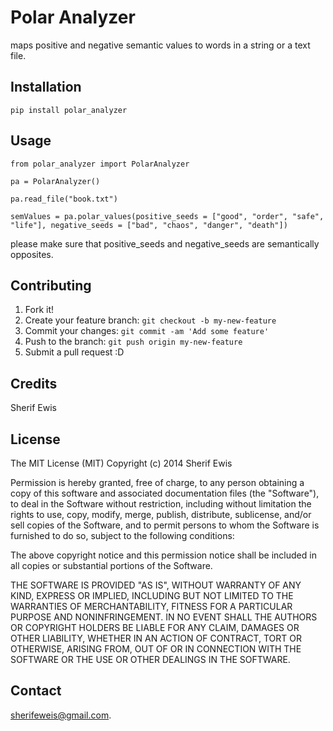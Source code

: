 # Polar Analyzer

maps positive and negative semantic values to words in a string or a text file.

## Installation

`pip install polar_analyzer`

## Usage


`from polar_analyzer import PolarAnalyzer`

`pa = PolarAnalyzer()`

`pa.read_file("book.txt")`

`semValues = pa.polar_values(positive_seeds = ["good", "order", "safe", "life"], negative_seeds = ["bad", "chaos", "danger", "death"])`

please make sure that positive_seeds and negative_seeds are semantically opposites.

## Contributing

1. Fork it!
2. Create your feature branch: `git checkout -b my-new-feature`
3. Commit your changes: `git commit -am 'Add some feature'`
4. Push to the branch: `git push origin my-new-feature`
5. Submit a pull request :D

## Credits

Sherif Ewis

## License

The MIT License (MIT)
Copyright (c) 2014 Sherif Ewis

Permission is hereby granted, free of charge, to any person obtaining a copy of this software and associated documentation files (the "Software"), to deal in the Software without restriction, including without limitation the rights to use, copy, modify, merge, publish, distribute, sublicense, and/or sell copies of the Software, and to permit persons to whom the Software is furnished to do so, subject to the following conditions:

The above copyright notice and this permission notice shall be included in all copies or substantial portions of the Software.

THE SOFTWARE IS PROVIDED "AS IS", WITHOUT WARRANTY OF ANY KIND, EXPRESS OR IMPLIED, INCLUDING BUT NOT LIMITED TO THE WARRANTIES OF MERCHANTABILITY, FITNESS FOR A PARTICULAR PURPOSE AND NONINFRINGEMENT. IN NO EVENT SHALL THE AUTHORS OR COPYRIGHT HOLDERS BE LIABLE FOR ANY CLAIM, DAMAGES OR OTHER LIABILITY, WHETHER IN AN ACTION OF CONTRACT, TORT OR OTHERWISE, ARISING FROM, OUT OF OR IN CONNECTION WITH THE SOFTWARE OR THE USE OR OTHER DEALINGS IN THE SOFTWARE.

## Contact

sherifeweis@gmail.com.

